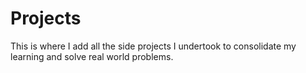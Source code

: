 # Projects
This is where I add all the side projects I undertook to consolidate my learning and solve real world problems. 
